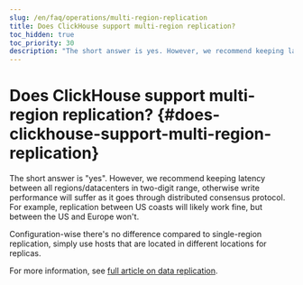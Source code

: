 ```yaml
---
slug: /en/faq/operations/multi-region-replication
title: Does ClickHouse support multi-region replication?
toc_hidden: true
toc_priority: 30
description: "The short answer is yes. However, we recommend keeping latency between all regions/datacenters in two-digit range, otherwise write performance will suffer as it goes through distributed consensus protocol."
---
```


# Does ClickHouse support multi-region replication? {#does-clickhouse-support-multi-region-replication}

The short answer is "yes". However, we recommend keeping latency between all regions/datacenters in two-digit range, otherwise write performance will suffer as it goes through distributed consensus protocol. For example, replication between US coasts will likely work fine, but between the US and Europe won't.

Configuration-wise there's no difference compared to single-region replication, simply use hosts that are located in different locations for replicas.

For more information, see [full article on data replication](../docs/en/engines/table-engines/mergetree-family/replication.md).
